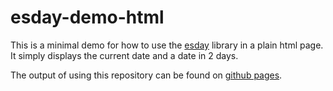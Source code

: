 # esday-demo-html
This is a minimal demo for how to use the [esday](https://github.com/g-mero/esday) library in a plain html page. It simply displays the current date and a date in 2 days.

The output of using this repository can be found on [github pages](https://bepo65.github.io/esday-demo-html/).